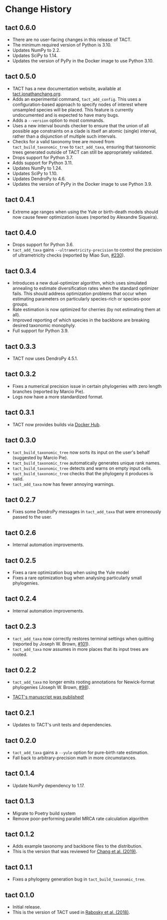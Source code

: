 # Change History

## tact 0.6.0

* There are no user-facing changes in this release of TACT.
* The minimum required version of Python is 3.10.
* Updates NumPy to 2.2.
* Updates SciPy to 1.14.
* Updates the version of PyPy in the Docker image to use Python 3.10.

## tact 0.5.0

* TACT has a new documentation website, available at [tact.jonathanchang.org](https://tact.jonathanchang.org).
* Adds an experimental command, `tact_add_config`. This uses a configuration-based approach to specify nodes of interest where unsampled species will be placed. This feature is currently undocumented and is expected to have many bugs.
* Adds a `--version` option to most commands.
* Uses a new interval bounds checker to ensure that the union of all possible age constraints on a clade is itself an atomic (single) interval, rather than a disjunction of multiple such intervals.
* Checks for a valid taxonomy tree are moved from `tact_build_taxonomic_tree` to `tact_add_taxa`, ensuring that taxonomic trees generated outside of TACT can still be appropriately validated.
* Drops support for Python 3.7.
* Adds support for Python 3.11.
* Updates NumPy to 1.24.
* Updates SciPy to 1.10.
* Updates DendroPy to 4.6.
* Updates the version of PyPy in the Docker image to use Python 3.9.

## tact 0.4.1

* Extreme age ranges when using the Yule or birth-death models should now cause fewer optimization issues (reported by Alexandre Siqueira).

## tact 0.4.0

* Drops support for Python 3.6.
* `tact_add_taxa` gains `--ultrametricity-precision` to control the precision of ultrametricity checks (reported by Miao Sun, [#230](https://github.com/jonchang/tact/issues/230)).

## tact 0.3.4

* Introduces a new dual-optimizer algorithm, which uses simulated annealing to estimate diversification rates when the standard optimizer fails. This should address optimization problems that occur when estimating parameters on particularly species-rich or species-poor groups.
* Rate estimation is now optimized for cherries (by not estimating them at all).
* Improved reporting of which species in the backbone are breaking desired taxonomic monophyly.
* Full support for Python 3.9.

## tact 0.3.3

* TACT now uses DendroPy 4.5.1.

## tact 0.3.2

* Fixes a numerical precision issue in certain phylogenies with zero length branches (reported by Marcio Pie).
* Logs now have a more standardized format.

## tact 0.3.1

* TACT now provides builds via [Docker Hub](https://hub.docker.com/r/jonchang/tact).

## tact 0.3.0

* `tact_build_taxonomic_tree` now sorts its input on the user's behalf (suggested by Marcio Pie).
* `tact_build_taxonomic_tree` automatically generates unique rank names.
* `tact_build_taxonomic_tree` detects and warns on empty input cells.
* `tact_build_taxonomic_tree` checks that the phylogeny it produces is valid.
* `tact_add_taxa` now has fewer annoying warnings.

## tact 0.2.7

* Fixes some DendroPy messages in `tact_add_taxa` that were erroneously passed to the user.

## tact 0.2.6

* Internal automation improvements.

## tact 0.2.5

* Fixes a rare optimization bug when using the Yule model
* Fixes a rare optimization bug when analysing particularly small phylogenies.

## tact 0.2.4

* Internal automation improvements.

## tact 0.2.3

* `tact_add_taxa` now correctly restores terminal settings when quitting (reported by Joseph W. Brown, [#101](https://github.com/jonchang/tact/issues/101)).
* `tact_add_taxa` now assumes in more places that its input trees are rooted.

## tact 0.2.2

* `tact_add_taxa` no longer emits rooting annotations for Newick-format phylogenies (Joseph W. Brown, [#98](https://github.com/jonchang/tact/pull/98)).

* [TACT's manuscript was published!](https://doi.org/10.1093/sysbio/syz081)

## tact 0.2.1

* Updates to TACT's unit tests and dependencies.

## tact 0.2.0

* `tact_add_taxa` gains a `--yule` option for pure-birth rate estimation.
* Fall back to arbitrary-precision math in more circumstances.

## tact 0.1.4

* Update NumPy dependency to 1.17.

## tact 0.1.3

* Migrate to Poetry build system
* Remove poor-performing parallel MRCA rate calculation algorithm

## tact 0.1.2

* Adds example taxonomy and backbone files to the distribution.
* This is the version that was reviewed for [Chang et al. (2019)](https://doi.org/10.1093/sysbio/syz081).

## tact 0.1.1

* Fixes a phylogeny generation bug in `tact_build_taxonomic_tree`.

## tact 0.1.0

* Initial release.
* This is the version of TACT used in [Rabosky et al. (2018)](https://doi.org/10.1038/s41586-018-0273-1).
